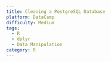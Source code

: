 ```yaml
---
title: Cleaning a PostgreSQL Database
platform: DataCamp
difficulty: Medium
tags:
  - R
  - dplyr
  - Data Manipulation
category: R
---
```





